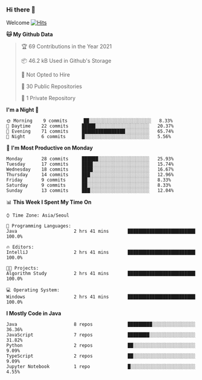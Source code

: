 ### Hi there 👋 

Welcome [![Hits](https://hits.seeyoufarm.com/api/count/incr/badge.svg?url=https%3A%2F%2Fgithub.com%2Fharry4455&count_bg=%2379C83D&title_bg=%23555555&icon=&icon_color=%23E7E7E7&title=hits&edge_flat=false)](https://hits.seeyoufarm.com)


<!--
**harry4455/harry4455** is a ✨ _special_ ✨ repository because its `README.md` (this file) appears on your GitHub profile.

Here are some ideas to get you started:

- 🔭 I’m currently working on ...
- 🌱 I’m currently learning ...
- 👯 I’m looking to collaborate on ...
- 🤔 I’m looking for help with ...
- 💬 Ask me about ...
- 📫 How to reach me: ...
- 😄 Pronouns: ...
- ⚡ Fun fact: ...
-->

<!--START_SECTION:waka-->
**🐱 My Github Data** 

> 🏆 69 Contributions in the Year 2021
 > 
> 📦 46.2 kB Used in Github's Storage 
 > 
> 🚫 Not Opted to Hire
 > 
> 📜 30 Public Repositories 
 > 
> 🔑 1 Private Repository 
 > 
**I'm a Night 🦉** 

```text
🌞 Morning    9 commits      ██░░░░░░░░░░░░░░░░░░░░░░░   8.33% 
🌆 Daytime    22 commits     █████░░░░░░░░░░░░░░░░░░░░   20.37% 
🌃 Evening    71 commits     ████████████████░░░░░░░░░   65.74% 
🌙 Night      6 commits      █░░░░░░░░░░░░░░░░░░░░░░░░   5.56%

```
📅 **I'm Most Productive on Monday** 

```text
Monday       28 commits     ██████░░░░░░░░░░░░░░░░░░░   25.93% 
Tuesday      17 commits     ████░░░░░░░░░░░░░░░░░░░░░   15.74% 
Wednesday    18 commits     ████░░░░░░░░░░░░░░░░░░░░░   16.67% 
Thursday     14 commits     ███░░░░░░░░░░░░░░░░░░░░░░   12.96% 
Friday       9 commits      ██░░░░░░░░░░░░░░░░░░░░░░░   8.33% 
Saturday     9 commits      ██░░░░░░░░░░░░░░░░░░░░░░░   8.33% 
Sunday       13 commits     ███░░░░░░░░░░░░░░░░░░░░░░   12.04%

```


📊 **This Week I Spent My Time On** 

```text
⌚︎ Time Zone: Asia/Seoul

💬 Programming Languages: 
Java                     2 hrs 41 mins       █████████████████████████   100.0%

🔥 Editors: 
IntelliJ                 2 hrs 41 mins       █████████████████████████   100.0%

🐱‍💻 Projects: 
Algorithm Study          2 hrs 41 mins       █████████████████████████   100.0%

💻 Operating System: 
Windows                  2 hrs 41 mins       █████████████████████████   100.0%

```

**I Mostly Code in Java** 

```text
Java                     8 repos             █████████░░░░░░░░░░░░░░░░   36.36% 
JavaScript               7 repos             ████████░░░░░░░░░░░░░░░░░   31.82% 
Python                   2 repos             ██░░░░░░░░░░░░░░░░░░░░░░░   9.09% 
TypeScript               2 repos             ██░░░░░░░░░░░░░░░░░░░░░░░   9.09% 
Jupyter Notebook         1 repo              █░░░░░░░░░░░░░░░░░░░░░░░░   4.55%

```



<!--END_SECTION:waka-->
